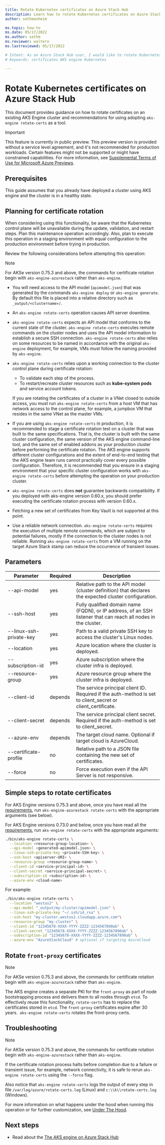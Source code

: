 ```yaml
---
title: Rotate Kubernetes certificates on Azure Stack Hub  
description: Learn how to rotate Kubernetes certificates on Azure Stack Hub.
author: sethmanheim

ms.topic: how-to
ms.date: 05/17/2022
ms.author: sethm
ms.reviewer: waltero
ms.lastreviewed: 05/17/2022

# Intent: As an Azure Stack Hub user, I would like to rotate Kubernetes certificates on a Kubernetes cluster so that I can keep my cluster secure.
# Keywords: certificates AKS engine Kubernetes

---
```


# Rotate Kubernetes certificates on Azure Stack Hub

This document provides guidance on how to rotate certificates on an existing AKS Engine cluster and recommendations for using adopting `aks-engine rotate-certs` as a tool.

> [!IMPORTANT]  
> This feature is currently in public preview.
> This preview version is provided without a service level agreement, and it's not recommended for production workloads. Certain features might not be supported or might have constrained capabilities. 
> For more information, see [Supplemental Terms of Use for Microsoft Azure Previews](https://azure.microsoft.com/support/legal/preview-supplemental-terms/).

## Prerequisites

This guide assumes that you already have deployed a cluster using AKS engine and the cluster is in a healthy state.
## Planning for certificate rotation

When considering using this functionality, be aware that the Kubernetes control plane will be unavailable during the update, validation, and restart steps. Plan this maintenance operation accordingly. Also, plan to execute this operation in a staging environment with equal configuration to the production environment before trying in production.

Review the following considerations before attempting this operation:

> [!Note]
> For AKSe version 0.75.3 and above, the commands for certificate rotation begin with `aks-engine-azurestack` rather than `aks-engine`.

-  You will need access to the API model (`apimodel.json`) that was generated by the commands `aks-engine deploy` or `aks-engine generate`. By default this file is placed into a relative directory such as `_output/<clustername>/`.
-  An `aks-engine rotate-certs` operation causes API server downtime.
-  `aks-engine rotate-certs` expects an API model that conforms to the current state of the cluster. `aks-engine rotate-certs` executes remote commands on the cluster nodes and uses the API model information to establish a secure SSH connection. `aks-engine rotate-certs` also relies on some resources to be named in accordance with the original `aks-engine` deployment, for example, VMs must follow the naming provided by `aks-engine`.
-  `aks-engine rotate-certs` relies upon a working connection to the cluster control plane during certificate rotation:
    - To validate each step of the process.
    - To restart/recreate cluster resources such as **kube-system pods** and service account tokens.

    If you are rotating the certificates of a cluster in a VNet closed to outside access, you must run `aks-engine rotate-certs` from a host VM that has network access to the control plane, for example, a jumpbox VM that resides in the same VNet as the master VMs.

- If you are using `aks-engine rotate-certs` in production, it is recommended to stage a certificate rotation test on a cluster that was built to the same specifications. That is, the cluster is built with the same cluster configuration, the same version of the AKS engine command-line tool, and the same set of enabled addons as your production cluster before performing the certificate rotation. The AKS engine supports different cluster configurations and the extent of end-to-end testing that the AKS engine team runs cannot practically cover every possible configuration. Therefore, it is recommended that you ensure in a staging environment that your specific cluster configuration works with `aks-engine rotate-certs` before attempting the operation on your production cluster.
-  `aks-engine rotate-certs` does **not** guarantee backwards compatibility. If you deployed with aks-engine version 0.60.x, you should prefer executing the certificate rotation process with version 0.60.x.
-  Fetching a new set of certificates from Key Vault is not supported at this point.
- Use a reliable network connection. `aks-engine rotate-certs` requires the execution of multiple remote commands, which are subject to potential failures, mostly if the connection to the cluster nodes is not reliable. Running `aks-engine rotate-certs` from a VM running on the target Azure Stack stamp can reduce the occurrence of transient issues.

## Parameters

| Parameter           | Required | Description |
| --- | --- | --- |
| --api-model             | yes          | Relative path to the API model (cluster definition) that declares the expected cluster configuration.       |
| --ssh-host              | yes          | Fully qualified domain name (FQDN), or IP address, of an SSH listener that can reach all nodes in the cluster.                            |
| --linux-ssh-private-key | yes          | Path to a valid private SSH key to access the cluster's Linux nodes.                                        |
| --location              | yes          | Azure location where the cluster is deployed.                                                               |
| --subscription-id       | yes          | Azure subscription where the cluster infra is deployed.                                                     |
| --resource-group        | yes          | Azure resource group where the cluster infra is deployed.                                                   |
| --client-id             | depends      | The service principal client ID. Required if the auth-method is set to client_secret or client_certificate. |
| --client-secret         | depends      | The service principal client secret. Required if the auth-method is set to client_secret.                   |
| --azure-env             | depends      | The target cloud name. Optional if target cloud is AzureCloud.                                              |
| --certificate-profile   | no           | Relative path to a JSON file containing the new set of certificates.                                        |
| --force                 | no           | Force execution even if the API Server is not responsive.                                                       |

## Simple steps to rotate certificates

For AKS Engine versions 0.75.3 and above, once you have read all the [requirements](https://github.com/Azure/aks-engine-azurestack/blob/master/docs/topics/rotate-certs.md#pre-requirements), run `aks-engine-azurestack rotate-certs` with the appropriate arguments (see below).

For AKS Engine versions 0.73.0 and below, once you have read all the [requirements](https://github.com/Azure/aks-engine-azurestack/blob/master/docs/topics/rotate-certs.md#pre-requirements), run `aks-engine rotate-certs` with the appropriate arguments:

```bash  
./bin/aks-engine rotate-certs \
  --location <resource-group-location> \
  --api-model <generated-apimodel.json> \
  --linux-ssh-private-key <private-SSH-key> \
  --ssh-host <apiserver-URI> \
  --resource-group <resource-group-name> \
  --client-id <service-principal-id> \
  --client-secret <service-principal-secret> \
  --subscription-id <subscription-id> \
  --azure-env <cloud-name>
```

For example:

```bash  
./bin/aks-engine rotate-certs \
  --location "westus2" \
  --api-model "_output/my-cluster/apimodel.json" \
  --linux-ssh-private-key "~/.ssh/id_rsa" \
  --ssh-host "my-cluster.westus2.cloudapp.azure.com"\
  --resource-group "my-cluster" \
  --client-id "12345678-XXXX-YYYY-ZZZZ-1234567890ab" \
  --client-secret "12345678-XXXX-YYYY-ZZZZ-1234567890ab" \
  --subscription-id "12345678-XXXX-YYYY-ZZZZ-1234567890ab" \
  --azure-env "AzureStackCloud" # optional if targeting AzureCloud
```

## Rotate `front-proxy` certificates

> [!Note]
> For AKSe version 0.75.3 and above, the commands for certificate rotation begin with `aks-engine-azurestack` rather than `aks-engine`.

The AKS engine creates a separate PKI for  the `front-proxy` as part of node bootstrapping process and delivers them to all nodes through `etcd`. To effectively reuse this functionality, `rotate-certs` has to replace the certificates stored in `etcd`. The `front-proxy` certificates expire after 30 years.` aks-engine rotate-certs` rotates the front-proxy certs.
## Troubleshooting
> [!Note]
> For AKSe version 0.75.3 and above, the commands for certificate rotation begin with `aks-engine-azurestack` rather than `aks-engine`.


If the certificate rotation process halts before completion due to a failure or transient issue, for example, network connectivity, it is safe to rerun `aks-engine rotate-certs` using the `--force` flag.

Also notice that `aks-engine rotate-certs` logs the output of every step in file `/var/log/azure/rotate-certs.log` (Linux) and `c:\\k\\rotate-certs.log` (Windows).

For more information on what happens under the hood when running this operation or for further customization, see [Under The Hood](https://github.com/Azure/aks-engine-azurestack/blob/master/docs/topics/rotate-certs.md#under-the-hood).

## Next steps

- Read about the [The AKS engine on Azure Stack Hub](azure-stack-kubernetes-aks-engine-overview.md)  
